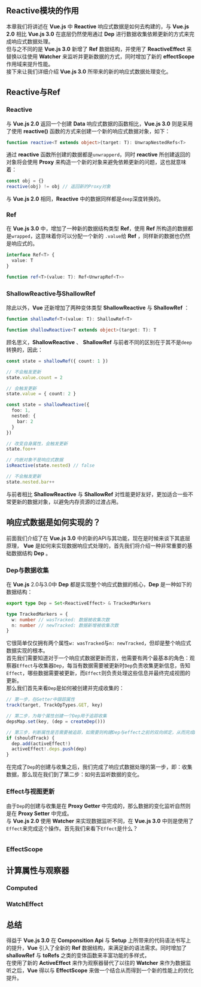 ## Reactive模块的作用
本章我们将讲述在 __Vue.js__ 中 __Reactive__ 响应式数据是如何去构建的，与 __Vue.js 2.0__ 相比 __Vue.js 3.0__ 在底层仍然使用通过 __Dep__ 进行数据收集依赖更新的方式来完成响应式数据处理。  
但与之不同的是 __Vue.js 3.0__ 新增了 __Ref__ 数据结构，并使用了 __ReactiveEffect__ 来替换以往使用 __Watcher__ 来监听并更新数据的方式，同时增加了新的 __effectScope__ 作用域来提升性能。  
接下来让我们详细介绍 __Vue.js 3.0__ 所带来的新的响应式数据处理变化。

## Reactive与Ref
### Reactive
与 __Vue.js 2.0__ 返回一个创建 __Data__ 响应式数据的函数相比，__Vue.js 3.0__ 则是采用了使用 __reactive()__ 函数的方式来创建一个新的响应式数据对象，如下：
```typescript
function reactive<T extends object>(target: T): UnwrapNestedRefs<T>
```
通过 __reactive__ 函数所创建的数据都是`unwrapperd`，同时 __reactive__ 所创建返回的对象将会使用 __Proxy__ 来构造一个新的对象来避免依赖更新的问题，这也就意味着：
```typescript
const obj = {}
reactive(obj) != obj // 返回新的Proxy对象
```
与 __Vue.js 2.0__ 相同，__Reactive__ 中的数据同样都是`deep`深度转换的。  

### Ref
在 __Vue.js 3.0__ 中，增加了一种新的数据结构类型 __Ref__，使用 __Ref__ 所构造的数据都是`wrapped`，这意味着你可以分配一个新的 `.value`给 __Ref__ ，同样新的数据也仍然是响应式的。
```typescript
interface Ref<T> {
  value: T
}

function ref<T>(value: T): Ref<UnwrapRef<T>>

```

### ShallowReactive与ShallowRef
除此以外，__Vue__ 还新增加了两种变体类型 __ShallowReactive__ 与 __ShallowRef__ ：
```typescript
function shallowRef<T>(value: T): ShallowRef<T>

function shallowReactive<T extends object>(target: T): T
```
顾名思义，__ShallowReactive__ 、 __ShallowRef__ 与前者不同的区别在于其不是`deep`转换的，因此：
```typescript
const state = shallowRef({ count: 1 })

// 不会触发更新
state.value.count = 2

// 会触发更新
state.value = { count: 2 }

const state = shallowReactive({
  foo: 1,
  nested: {
    bar: 2
  }
})

// 改变自身属性，会触发更新
state.foo++

// 内嵌对象不是响应式数据
isReactive(state.nested) // false

// 不会触发更新
state.nested.bar++
```
与前者相比 __ShallowReactive__ 与 __ShallowRef__ 对性能更好友好，更加适合一些不常更新的数据对象，以避免内存资源的过渡占用。

## 响应式数据是如何实现的？
前面我们介绍了在 __Vue.js 3.0__ 中的新的API与其功能，现在是时候来谈下其底层原理， __Vue__ 是如何来实现数据响应式处理的，首先我们将介绍一种非常重要的基础数据结构 __Dep__ 。
### Dep与数据收集 
在 __Vue.js__ 2.0与3.0中 __Dep__ 都是实现整个响应式数据的核心，__Dep__ 是一种如下的数据结构：
```typescript
export type Dep = Set<ReactiveEffect> & TrackedMarkers

type TrackedMarkers = {
  w: number // wasTracked: 数据被收集次数
  n: number // newTracked: 数据新增被收集次数
}
```
它很简单仅仅拥有两个属性`w: wasTracked`与`n: newTracked`，但却是整个响应式数据实现的根本。  
首先我们需要知道对于一个响应式数据更新而言，他需要有两个最基本的角色：观察器`Effect`与收集器`Dep`，每当有数据需要被更新时`Dep`负责收集更新信息，告知`Effect`，哪些数据需要被更新，而`Effect`则负责处理这些信息并最终完成视图的更新。  
那么我们首先来看`Dep`是如何被创建并完成收集的：
```typescript
// 第一步，在Getter中跟踪属性
track(target, TrackOpTypes.GET, key)

// 第二步，为每个属性创建一个Dep用于追踪收集
depsMap.set(key, (dep = createDep()))

// 第三步，判断属性是否需要被追踪，如需要则构建Dep与effect之前的双向绑定，从而完成Dep的创建与追踪收集
if (shouldTrack) {
  dep.add(activeEffect!)
  activeEffect!.deps.push(dep)
}
```
在完成了`Dep`的创建与收集之后，我们完成了响应式数据处理的第一步，即：收集数据，那么现在我们到了第二步：如何去监听数据的变化。

### Effect与视图更新
由于`Dep`的创建与收集是在 __Proxy Getter__ 中完成的，那么数据的变化监听自然则是在 __Proxy Setter__ 中完成。  
与 __Vue.js 2.0__ 使用 __Watcher__ 来实现数据监听不同，在 __Vue.js 3.0__ 中则是使用了 `Effect`来完成这个操作。首先我们来看下`Effect`是什么？
```typescript

```


### EffectScope


## 计算属性与观察器
### Computed
### WatchEffect

## 总结
得益于 __Vue.js 3.0__ 在 __Componsition Api__ 与 __Setup__ 上所带来的代码语法书写上的提升，__Vue__ 引入了全新的 __Ref__ 数据结构，来满足新的语法需求。同时增加了 __shallowRef__ 与 __toRefs__ 之类的变体函数来丰富功能的多样式，  
在使用了新的 __ActiveEffect__ 来作为观察器替代了以往的 __Watcher__ 来作为数据监听之后，__Vue__ 得以与 __EffectScope__ 来做一个结合从而得到一个新的性能上的优化提升。





